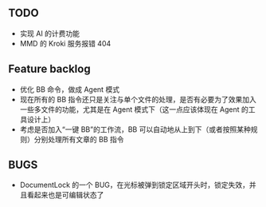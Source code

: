## TODO
- 实现 AI 的计费功能
- MMD 的 Kroki 服务报错 404 


## Feature backlog

- 优化 BB 命令，做成 Agent 模式
- 现在所有的 BB 指令还只是关注与单个文件的处理，是否有必要为了效果加入一些多文件的功能，尤其是在 Agent 模式下（这一点应该体现在 Agent 的工具设计上）
- 考虑是否加入“一键 BB”的工作流，BB 可以自动地从上到下（或者按照某种规则）分别处理所有文章的 BB 指令

## BUGS
- DocumentLock 的一个 BUG，在光标被弹到锁定区域开头时，锁定失效，并且看起来也是可编辑状态了





